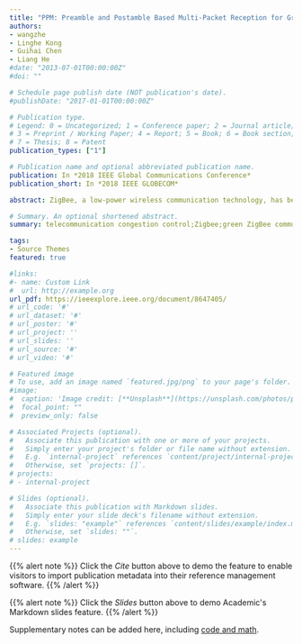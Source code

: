 ```yaml
---
title: "PPM: Preamble and Postamble Based Multi-Packet Reception for Green ZigBee Communication"
authors:
- wangzhe
- Linghe Kong
- Guihai Chen
- Liang He
#date: "2013-07-01T00:00:00Z"
#doi: ""

# Schedule page publish date (NOT publication's date).
#publishDate: "2017-01-01T00:00:00Z"

# Publication type.
# Legend: 0 = Uncategorized; 1 = Conference paper; 2 = Journal article;
# 3 = Preprint / Working Paper; 4 = Report; 5 = Book; 6 = Book section;
# 7 = Thesis; 8 = Patent
publication_types: ["1"]

# Publication name and optional abbreviated publication name.
publication: In *2018 IEEE Global Communications Conference*
publication_short: In *2018 IEEE GLOBECOM*

abstract: ZigBee, a low-power wireless communication technology, has been used in various applications such as smart health/home/buildings. The proliferation of ZigBee-based applications (and thus devices), however, makes the concurrent transmissions - i.e., multiple transmitters send packets to the same receiver at the same time - common in practice, leading to inevitable collisions. To facilitate the concurrent transmissions of ZigBee, we design Pre/Post-amble based Multi-packet reception (PPM), a method that recovers the collided ZigBee messages by exploiting their collision-free chips and the overlapped chips in their pre/post-ambles. Such a collision recovery of PPM reduces the retransmissions caused due to collisions, facilitating the realization green ZigBee. We have prototyped and evaluated PPM with USRP, showing PPM recovers the collided messages with bit-error-rates in the order of 10-6, which is magnitudes lower than state-of-the-art methods.

# Summary. An optional shortened abstract.
summary: telecommunication congestion control;Zigbee;green ZigBee communication;low-power wireless communication technology;collision-free chips;multipacket reception;post-amble based multipacket reception;preamble based multipacket reception;Zigbee;Standards;Bit error rate;Physical layer;Transmitters;Receivers;Protocols.

tags:
- Source Themes
featured: true

#links:
#- name: Custom Link
#  url: http://example.org
url_pdf: https://ieeexplore.ieee.org/document/8647405/
# url_code: '#'
# url_dataset: '#'
# url_poster: '#'
# url_project: ''
# url_slides: ''
# url_source: '#'
# url_video: '#'

# Featured image
# To use, add an image named `featured.jpg/png` to your page's folder. 
#image:
#  caption: 'Image credit: [**Unsplash**](https://unsplash.com/photos/pLCdAaMFLTE)'
#  focal_point: ""
#  preview_only: false

# Associated Projects (optional).
#   Associate this publication with one or more of your projects.
#   Simply enter your project's folder or file name without extension.
#   E.g. `internal-project` references `content/project/internal-project/index.md`.
#   Otherwise, set `projects: []`.
# projects:
# - internal-project

# Slides (optional).
#   Associate this publication with Markdown slides.
#   Simply enter your slide deck's filename without extension.
#   E.g. `slides: "example"` references `content/slides/example/index.md`.
#   Otherwise, set `slides: ""`.
# slides: example
---
```


{{% alert note %}}
Click the *Cite* button above to demo the feature to enable visitors to import publication metadata into their reference management software.
{{% /alert %}}

{{% alert note %}}
Click the *Slides* button above to demo Academic's Markdown slides feature.
{{% /alert %}}

Supplementary notes can be added here, including [code and math](https://sourcethemes.com/academic/docs/writing-markdown-latex/).


